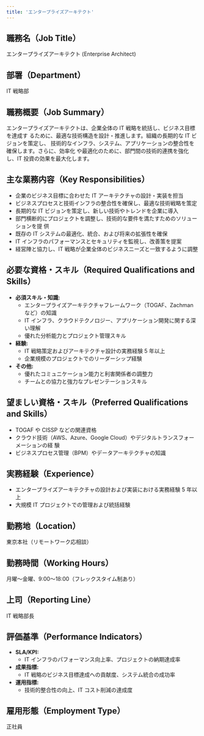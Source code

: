 ```yaml
---
title: 'エンタープライズアーキテクト'
---
```


## 職務名（Job Title）

エンタープライズアーキテクト (Enterprise Architect)

## 部署（Department）

IT 戦略部

## 職務概要（Job Summary）

エンタープライズアーキテクトは、企業全体の IT 戦略を統括し、ビジネス目標を達成す
るために、最適な技術構造を設計・推進します。組織の長期的な IT ビジョンを策定し、
技術的なインフラ、システム、アプリケーションの整合性を確保します。さらに、効率化
や最適化のために、部門間の技術的連携を強化し、IT 投資の効果を最大化します。

## 主な業務内容（Key Responsibilities）

- 企業のビジネス目標に合わせた IT アーキテクチャの設計・実装を担当
- ビジネスプロセスと技術インフラの整合性を確保し、最適な技術戦略を策定
- 長期的な IT ビジョンを策定し、新しい技術やトレンドを企業に導入
- 部門横断的にプロジェクトを調整し、技術的な要件を満たすためのソリューションを提
  供
- 既存の IT システムの最適化、統合、および将来の拡張性を確保
- IT インフラのパフォーマンスとセキュリティを監視し、改善策を提案
- 経営陣と協力し、IT 戦略が企業全体のビジネスニーズと一致するように調整

## 必要な資格・スキル（Required Qualifications and Skills）

- **必須スキル・知識:**
  - エンタープライズアーキテクチャフレームワーク（TOGAF、Zachman など）の知識
  - IT インフラ、クラウドテクノロジー、アプリケーション開発に関する深い理解
  - 優れた分析能力とプロジェクト管理スキル
- **経験:**
  - IT 戦略策定およびアーキテクチャ設計の実務経験 5 年以上
  - 企業規模のプロジェクトでのリーダーシップ経験
- **その他:**
  - 優れたコミュニケーション能力と利害関係者の調整力
  - チームとの協力と強力なプレゼンテーションスキル

## 望ましい資格・スキル（Preferred Qualifications and Skills）

- TOGAF や CISSP などの関連資格
- クラウド技術（AWS、Azure、Google Cloud）やデジタルトランスフォーメーションの経
  験
- ビジネスプロセス管理（BPM）やデータアーキテクチャの知識

## 実務経験（Experience）

- エンタープライズアーキテクチャの設計および実装における実務経験 5 年以上
- 大規模 IT プロジェクトでの管理および統括経験

## 勤務地（Location）

東京本社（リモートワーク応相談）

## 勤務時間（Working Hours）

月曜〜金曜、9:00〜18:00（フレックスタイム制あり）

## 上司（Reporting Line）

IT 戦略部長

## 評価基準（Performance Indicators）

- **SLA/KPI:**
  - IT インフラのパフォーマンス向上率、プロジェクトの納期達成率
- **成果指標:**
  - IT 戦略のビジネス目標達成への貢献度、システム統合の成功率
- **運用指標:**
  - 技術的整合性の向上、IT コスト削減の達成度

## 雇用形態（Employment Type）

正社員
